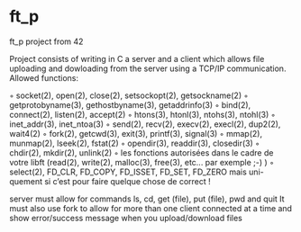 # ft_p
ft_p project from 42

Project consists of writing in C a server and a client which allows file uploading and dowloading from the server using a TCP/IP communication.
Allowed functions:

◦ socket(2), open(2), close(2), setsockopt(2), getsockname(2)
◦ getprotobyname(3), gethostbyname(3), getaddrinfo(3)
◦ bind(2), connect(2), listen(2), accept(2)
◦ htons(3), htonl(3), ntohs(3), ntohl(3)
◦ inet_addr(3), inet_ntoa(3)
◦ send(2), recv(2), execv(2), execl(2), dup2(2), wait4(2)
◦ fork(2), getcwd(3), exit(3), printf(3), signal(3)
◦ mmap(2), munmap(2), lseek(2), fstat(2)
◦ opendir(3), readdir(3), closedir(3)
◦ chdir(2), mkdir(2), unlink(2)
◦ les fonctions autorisées dans le cadre de votre libft (read(2), write(2), malloc(3),
free(3), etc... par exemple ;-) )
◦ select(2), FD_CLR, FD_COPY, FD_ISSET, FD_SET, FD_ZERO mais uni-
quement si c’est pour faire quelque chose de correct !

server must allow for commands ls, cd, get (file), put (file), pwd and quit
It must also use fork to allow for more than one client connected at a time and show error/success message when you upload/download files
